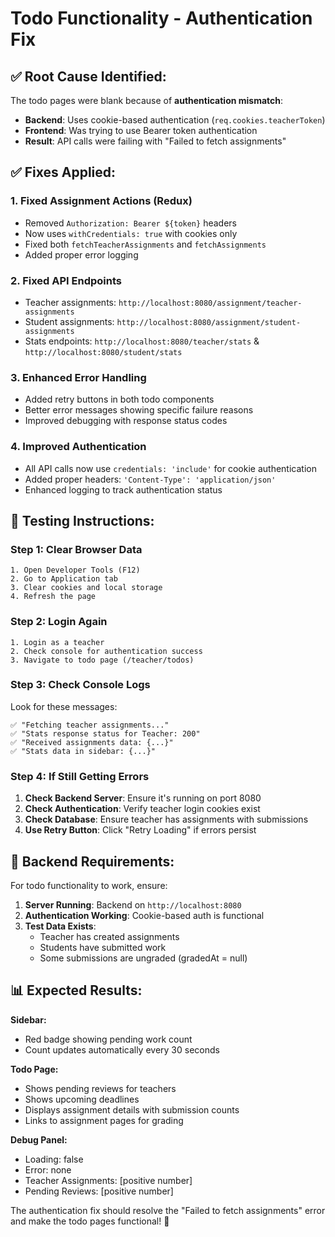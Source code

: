 # Todo Functionality - Authentication Fix

## ✅ **Root Cause Identified:**

The todo pages were blank because of **authentication mismatch**:
- **Backend**: Uses cookie-based authentication (`req.cookies.teacherToken`)
- **Frontend**: Was trying to use Bearer token authentication
- **Result**: API calls were failing with "Failed to fetch assignments"

## ✅ **Fixes Applied:**

### 1. **Fixed Assignment Actions (Redux)**
- Removed `Authorization: Bearer ${token}` headers
- Now uses `withCredentials: true` with cookies only
- Fixed both `fetchTeacherAssignments` and `fetchAssignments`
- Added proper error logging

### 2. **Fixed API Endpoints**
- Teacher assignments: `http://localhost:8080/assignment/teacher-assignments`
- Student assignments: `http://localhost:8080/assignment/student-assignments`
- Stats endpoints: `http://localhost:8080/teacher/stats` & `http://localhost:8080/student/stats`

### 3. **Enhanced Error Handling**
- Added retry buttons in both todo components
- Better error messages showing specific failure reasons
- Improved debugging with response status codes

### 4. **Improved Authentication**
- All API calls now use `credentials: 'include'` for cookie authentication
- Added proper headers: `'Content-Type': 'application/json'`
- Enhanced logging to track authentication status

## 🚀 **Testing Instructions:**

### **Step 1: Clear Browser Data**
```
1. Open Developer Tools (F12)
2. Go to Application tab
3. Clear cookies and local storage
4. Refresh the page
```

### **Step 2: Login Again**
```
1. Login as a teacher
2. Check console for authentication success
3. Navigate to todo page (/teacher/todos)
```

### **Step 3: Check Console Logs**
Look for these messages:
```
✅ "Fetching teacher assignments..."
✅ "Stats response status for Teacher: 200"
✅ "Received assignments data: {...}"
✅ "Stats data in sidebar: {...}"
```

### **Step 4: If Still Getting Errors**
1. **Check Backend Server**: Ensure it's running on port 8080
2. **Check Authentication**: Verify teacher login cookies exist
3. **Check Database**: Ensure teacher has assignments with submissions
4. **Use Retry Button**: Click "Retry Loading" if errors persist

## 🔧 **Backend Requirements:**

For todo functionality to work, ensure:
1. **Server Running**: Backend on `http://localhost:8080`
2. **Authentication Working**: Cookie-based auth is functional
3. **Test Data Exists**:
   - Teacher has created assignments
   - Students have submitted work
   - Some submissions are ungraded (gradedAt = null)

## 📊 **Expected Results:**

**Sidebar:**
- Red badge showing pending work count
- Count updates automatically every 30 seconds

**Todo Page:**
- Shows pending reviews for teachers
- Shows upcoming deadlines
- Displays assignment details with submission counts
- Links to assignment pages for grading

**Debug Panel:**
- Loading: false
- Error: none  
- Teacher Assignments: [positive number]
- Pending Reviews: [positive number]

The authentication fix should resolve the "Failed to fetch assignments" error and make the todo pages functional! 🎯

